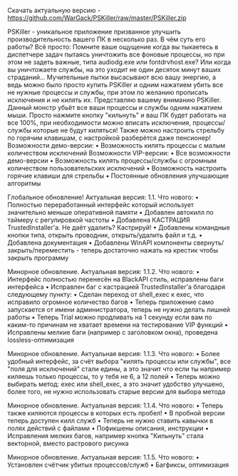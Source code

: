 Скачать актуальную версию - https://github.com/WarGack/PSKiller/raw/master/PSKiller.zip

PSKiller - уникальное приложение призванное улучшить производительность вашего ПК в несколько раз. В чём суть его работы? Всё просто:
Помните ваше ощущение когда вы тыкаетесь в диспетчере задач пытаясь уничтожить все фоновые процессы, но при этом не задеть важные, типа audiodg.exe или fontdrvhost.exe? Или когда вы уничтожаете службы, на это уходит не один десяток минут ваших страданий... Мучительные пытки высасывают всю вашу энергию, а ведь можно было просто купить PSKiller и одним нажатием убить все не нужные процессы и службы, при этом по желанию прописать исключения и не килять их.
Представляю вашему вниманию PSKiller. Данный монстр убьёт все ваши процессы и службы одним нажатием мыши. Просто нажмите кнопку "кильнуть" и ваш ПК будет работать на все 100%, при необходимости можно вписать исключения, процессы/службы которые не будут киляться! Также можно настроить стрельбу по горячим клавишам, с настройкой разберётся даже пенсионер!
Возможности демо-версии:
• Возможность килять процессы с малым количеством исключений
Возможности VIP-версии:
• Все возможности демо-версии
• Возможность килять процессы/службы с огромным количеством пользовательских исключений
• Возможность настроить горячие клавиши для стрельбы
• Постоянные обновления улучшающие алгоритмы

Глобальное обновление! Актуальная версия: 1.1.
Что нового:
• Полностью переработанный интерфейс который использует значительно меньше оперативной памяти
• Добавлен автокилл по таймеру с регулировкой частоты
• Добавлена КАСТРАЦИЯ TrustedInstaller'a. Не даёт удалить? Кастрируй!
• Добавлены командные кнопки типа, открыть проводник, открыть/удалить файл и т.д.
• Добавлена документация
• Добавлены WinAPI компоненты свернуть/закрыть/переместить - теперь достаточно нажать на крестик чтобы закрыть программу

Минорное обновление. Актуальная версия: 1.1.2.
Что нового:
• Интерфейс полностью перенесён на BlackAPI стиль, исправлены баги интерфейса
• Исправлен баг с кастрацией TrustedInstaller'a благодаря следующему пункту:
• Сделан переход от shell_exec к exec, что исправило огромное количество багов
• Теперь приложение само запускается от имени администратора, теперь не нужно делать лишней работы
• Теперь Trial можно продливать на 1 секунду если вам по каким-то причинам не хватает времени на тестирование VIP функций
• Исправлены мелкие баги (например с заголовком окна), проведена lossless-оптимизация

Минорное обновление. Актуальная версия: 1.1.3.
Что нового:
• Более удобный интерфейс, за счёт выбора "килять процессы или службы", все "поля для исключений" стали едины, а это значит что если ты например киляешь только процессы, то у тебя не 6, а 12 полей
• Теперь можно выбирать метод: exec или shell_exec, а это значит удобство улучшено, более того, не нужно использовать старые версии для выбора метода

Минорное обновление. Актуальная версия: 1.1.4.
Что нового:
• Теперь также киляются процессы в которых есть пробел!
• В пробной версии теперь доступен килл служб
• Теперь не нужно ставить кавычки в полях действий с файлами
• Пофикшены описания, инструкции
• Исправления мелких багов, например кнопка "Кильнуть" стала векторной, вместо растрового рисунка

Минорное обновление. Актуальная версия: 1.1.5.
Что нового:
• Установлен счётчик убитых процессов/служб
• Багфиксы, оптимизация
